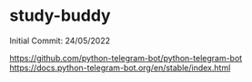 # study-buddy

Initial Commit: 24/05/2022

https://github.com/python-telegram-bot/python-telegram-bot
https://docs.python-telegram-bot.org/en/stable/index.html
